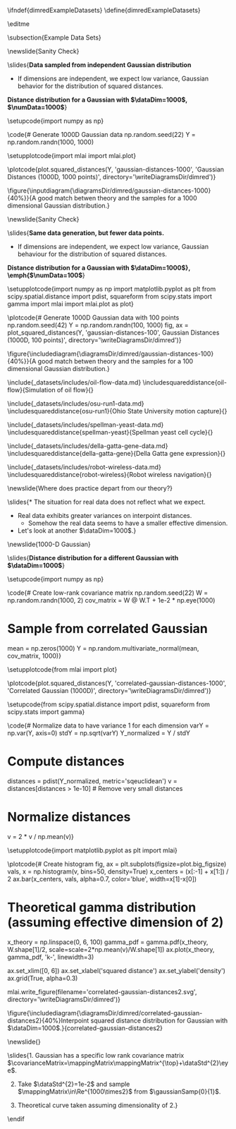 \ifndef{dimredExampleDatasets}
\define{dimredExampleDatasets}

\editme

\subsection{Example Data Sets}

\newslide{Sanity Check}

\slides{**Data sampled from independent Gaussian distribution**

* If dimensions are independent, we expect low variance, Gaussian behavior
    for the distribution of squared distances.

**Distance distribution for a Gaussian with $\dataDim=1000$, $\numData=1000$**}


\setupcode{import numpy as np}

\code{# Generate 1000D Gaussian data
np.random.seed(22)
Y = np.random.randn(1000, 1000)

\setupplotcode{import mlai
import mlai.plot}

\plotcode{plot.squared_distances(Y, 'gaussian-distances-1000', 'Gaussian Distances (1000D, 1000 points)', directory='\writeDiagramsDir/dimred')}

\figure{\inputdiagram{\diagramsDir/dimred/gaussian-distances-1000}{40%}}{A good match betwen theory and the samples for a 1000 dimensional Gaussian distribution.}


\newslide{Sanity Check}

\slides{**Same data generation, but fewer data points.**

* If dimensions are independent, we expect low variance, Gaussian behaviour
    for the distribution of squared distances.
  
**Distance distribution for a Gaussian with $\dataDim=1000$}, \emph{$\numData=100$**}

\setupplotcode{import numpy as np
import matplotlib.pyplot as plt
from scipy.spatial.distance import pdist, squareform
from scipy.stats import gamma
import mlai
import mlai.plot as plot}

\plotcode{# Generate 1000D Gaussian data with 100 points
np.random.seed(42)
Y = np.random.randn(100, 1000)
fig, ax = plot_squared_distances(Y, 'gaussian-distances-100', Gaussian Distances (1000D, 100 points)', directory='\writeDiagramsDir/dimred')}

\figure{\includediagram{\diagramsDir/dimred/gaussian-distances-100}{40%}}{A good match betwen theory and the samples for a 100 dimensional Gaussian distribution.}

\include{_datasets/includes/oil-flow-data.md}
\includesquareddistance{oil-flow}{Simulation of oil flow}{}

\include{_datasets/includes/osu-run1-data.md}
\includesquareddistance{osu-run1}{Ohio State University motion capture}{}

\include{_datasets/includes/spellman-yeast-data.md}
\includesquareddistance{spellman-yeast}{Spellman yeast cell cycle}{}

\include{_datasets/includes/della-gatta-gene-data.md}
\includesquareddistance{della-gatta-gene}{Della Gatta gene expression}{}

\include{_datasets/includes/robot-wireless-data.md}
\includesquareddistance{robot-wireless}{Robot wireless navigation}{}

\newslide{Where does practice depart from our theory?}

\slides{* The situation for real data does not reflect what we expect.
* Real data exhibits greater variances on interpoint distances.
  *  Somehow the real data seems to have a smaller effective dimension.
* Let's look at another $\dataDim=1000$.}

\newslide{1000-D Gaussian}

\slides{**Distance distribution for a different Gaussian with $\dataDim=1000$**}

\setupcode{import numpy as np}

\code{# Create low-rank covariance matrix
np.random.seed(22)
W = np.random.randn(1000, 2)
cov_matrix = W @ W.T + 1e-2 * np.eye(1000)

# Sample from correlated Gaussian
mean = np.zeros(1000)
Y = np.random.multivariate_normal(mean, cov_matrix, 1000)}

\setupplotcode{from mlai import plot}

\plotcode{plot.squared_distances(Y, 'correlated-gaussian-distances-1000', 'Correlated Gaussian (1000D)', directory='\writeDiagramsDir/dimred')}

\setupcode{from scipy.spatial.distance import pdist, squareform
from scipy.stats import gamma}

\code{# Normalize data to have variance 1 for each dimension
varY = np.var(Y, axis=0)
stdY = np.sqrt(varY)
Y_normalized = Y / stdY

# Compute distances
distances = pdist(Y_normalized, metric='sqeuclidean')
v = distances[distances > 1e-10]  # Remove very small distances

# Normalize distances
v = 2 * v / np.mean(v)}

\setupplotcode{import matplotlib.pyplot as plt
import mlai}

\plotcode{# Create histogram
fig, ax = plt.subplots(figsize=plot.big_figsize)
vals, x = np.histogram(v, bins=50, density=True)
x_centers = (x[:-1] + x[1:]) / 2
ax.bar(x_centers, vals, alpha=0.7, color='blue', width=x[1]-x[0])

# Theoretical gamma distribution (assuming effective dimension of 2)
x_theory = np.linspace(0, 6, 100)
gamma_pdf = gamma.pdf(x_theory, W.shape[1]/2, scale=scale=2*np.mean(v)/W.shape[1])
ax.plot(x_theory, gamma_pdf, 'k-', linewidth=3)

ax.set_xlim([0, 6])
ax.set_xlabel('squared distance')
ax.set_ylabel('density')
ax.grid(True, alpha=0.3)

mlai.write_figure(filename='correlated-gaussian-distances2.svg', 
                  directory='\writeDiagramsDir/dimred')}

\figure{\includediagram{\diagramsDir/dimred/correlated-gaussian-distances2}{40%}Interpoint squared distance distribution for Gaussian with $\dataDim=1000$.}{correlated-gaussian-distances2}

\newslide{}

\slides{1. Gaussian has a specific low rank covariance matrix $\covarianceMatrix=\mappingMatrix\mappingMatrix^{\top}+\dataStd^{2}\eye$.
    
2. Take $\dataStd^{2}=1e-2$ and sample $\mappingMatrix\in\Re^{1000\times2}$
     from $\gaussianSamp{0}{1}$.

3. Theoretical curve taken assuming dimensionality of 2.}


\endif
